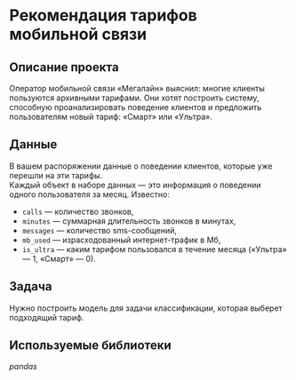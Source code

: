 # Рекомендация тарифов мобильной связи


## Описание проекта

Оператор мобильной связи «Мегалайн» выяснил: многие клиенты пользуются архивными тарифами. Они хотят построить систему, способную проанализировать поведение клиентов и предложить пользователям новый тариф: «Смарт» или «Ультра».

## Данные

В вашем распоряжении данные о поведении клиентов, которые уже перешли на эти тарифы.\
Каждый объект в наборе данных — это информация о поведении одного пользователя за месяц. Известно:
* `сalls` — количество звонков,
* `minutes` — суммарная длительность звонков в минутах,
* `messages` — количество sms-сообщений,
* `mb_used` — израсходованный интернет-трафик в Мб,
* `is_ultra` — каким тарифом пользовался в течение месяца («Ультра» — 1, «Смарт» — 0).

## Задача

Нужно построить модель для задачи классификации, которая выберет подходящий тариф. 

## Используемые библиотеки
*pandas*
